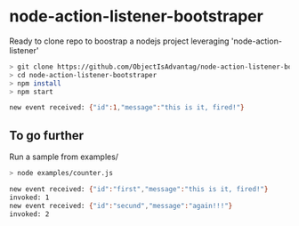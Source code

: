 # node-action-listener-bootstraper

Ready to clone repo to boostrap a nodejs project leveraging 'node-action-listener'

``` bash
> git clone https://github.com/ObjectIsAdvantag/node-action-listener-bootstraper
> cd node-action-listener-bootstraper
> npm install
> npm start

new event received: {"id":1,"message":"this is it, fired!"}
```

## To go further

Run a sample from examples/ 

``` bash
> node examples/counter.js

new event received: {"id":"first","message":"this is it, fired!"}
invoked: 1
new event received: {"id":"secund","message":"again!!!"}
invoked: 2
```




